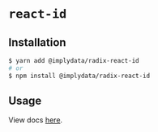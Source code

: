 # `react-id`

## Installation

```sh
$ yarn add @implydata/radix-react-id
# or
$ npm install @implydata/radix-react-id
```

## Usage

View docs [here](https://radix-ui.com/primitives/docs/utilities/id-provider).
